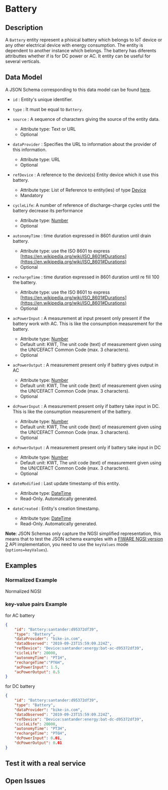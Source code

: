 # Battery

## Description

A `Battery` entity represent a phisical battery which belongs to IoT device or
any other electrical device with energy consumption. The entity is dependent to
another instance which belongs. The battery has diferents attributtes whether
if is for DC power or AC. It entity can be useful for several verticals.

## Data Model

A JSON Schema corresponding to this data model can be found
[here](../schema.json).

-   `id` : Entity's unique identifier.

-   `type` : It must be equal to `Battery`.

-   `source` : A sequence of characters giving the source of the entity data.

    -   Attribute type: Text or URL
    -   Optional

-   `dataProvider` : Specifies the URL to information about the provider of this
    information.

    -   Attribute type: URL
    -   Optional

-   `refDevice` : A reference to the device(s) Entity device which it use this battery.

    -   Attribute type: List of Reference to entity(ies) of type
        [Device](https://github.com/Fiware/dataModels/blob/master/specs/Device/Device/doc/spec.md)
    -   Mandatory

-   `cycleLife`: A number of reference of discharge-charge cycles until the battery
    decrease its performance

    -  Attribute type:  [Number](http://schema.org/Number)
    -  Optional

-   `autonomyTime` :  time duration expressed in 8601 duration until drain battery.

    -  Attribute type: use the ISO 8601 to express [https://en.wikipedia.org/wiki/ISO_8601#Durations](https://en.wikipedia.org/wiki/ISO_8601#Durations)
    -  Optional

-   `rechargeTime` : time duration expressed in 8601 duration until re fill 100 the battery.

    -  Attribute type: use the ISO 8601 to express [https://en.wikipedia.org/wiki/ISO_8601#Durations](https://en.wikipedia.org/wiki/ISO_8601#Durations)
    -  Optional

-   `acPowerInput` : A measurement at input present only present if the battery
    work with AC. This is like the consumption measurement for the battery.

    -   Attribute type: [Number](http://schema.org/Number)
    -   Default unit: KWT, The unit code (text) of measurement given using the UN/CEFACT
        Common Code (max. 3 characters).
    -   Optional

-   `acPowerOutput` : A measurement present only if battery gives output in AC

    -   Attribute type: [Number](http://schema.org/Number)
    -   Default unit: KWT, The unit code (text) of measurement given using the UN/CEFACT
        Common Code (max. 3 characters).
    -   Optional

-   `dcPowerInput` : A measurement present only if battery take input in DC.
    This is like the consumption measurement of the battery.

    -   Attribute type: [Number](http://schema.org/Number)
    -   Default unit: KWT, The unit code (text) of measurement given using the UN/CEFACT
        Common Code (max. 3 characters).
    -   Optional

-   `dcPowerOutput` :  A measurement present only if battery take input in DC

    -   Attribute type: [Number](http://schema.org/Number)
    -   Default unit: KWT, The unit code (text) of measurement given using the UN/CEFACT
        Common Code (max. 3 characters).
    -   Optional

-   `dateModified` : Last update timestamp of this entity.

    -   Attribute type: [DateTime](https://schema.org/DateTime)
    -   Read-Only. Automatically generated.

-   `dateCreated` : Entity's creation timestamp.

    -   Attribute type: [DateTime](https://schema.org/DateTime)
    -   Read-Only. Automatically generated.

**Note**: JSON Schemas only capture the NGSI simplified representation, this
means that to test the JSON schema examples with a
[FIWARE NGSI version 2](http://fiware.github.io/specifications/ngsiv2/stable)
API implementation, you need to use the `keyValues` mode (`options=keyValues`).

## Examples

### Normalized Example

Normalized NGSI

### key-value pairs Example

for AC battery

```json
{
    "id": "Battery:santander:d95372df39",
    "type": "Battery",
    "dataProvider": "bike-in.com",
    "dataObserved": "2019-09-23T15:59:09.224Z",
    "refDevice": "Device:santander:energy:bat-ac-d95372df39",
    "cicleLife": 20000,
    "autonomyTime": "PT1H",
    "rechargeTime":"PT6H",
    "acPowerInput": 1.5,
    "acPowerOutput": 0.5
}
```
for DC battery

```json
{
    "id": "Battery:santander:d95372df39",
    "type": "Battery",
    "dataProvider": "bike-in.com",
    "dataObserved": "2019-09-23T15:59:09.224Z",
    "refDevice": "Device:santander:energy:bat-dc-d95372df39",
    "cicleLife": 20000,
    "autonomyTime": "PT3H",
    "rechargeTime": "PT6H",
    "dcPowerInput": 0.01,
    "dcPowerOutput": 0.01
}
```

## Test it with a real service

## Open Issues
